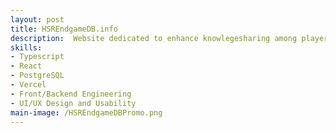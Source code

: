 ```yaml
---
layout: post
title: HSREndgameDB.info
description:  Website dedicated to enhance knowlegesharing among players of the game Honkai: Star Rail
skills: 
- Typescript
- React
- PostgreSQL
- Vercel
- Front/Backend Engineering
- UI/UX Design and Usability
main-image: /HSREndgameDBPromo.png
---
```

